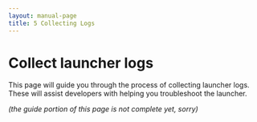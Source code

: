 ```yaml
---
layout: manual-page
title: 5 Collecting Logs
---
```


# Collect launcher logs
This page will guide you through the process of collecting launcher logs. These will assist developers with helping you troubleshoot the launcher.

_(the guide portion of this page is not complete yet, sorry)_
